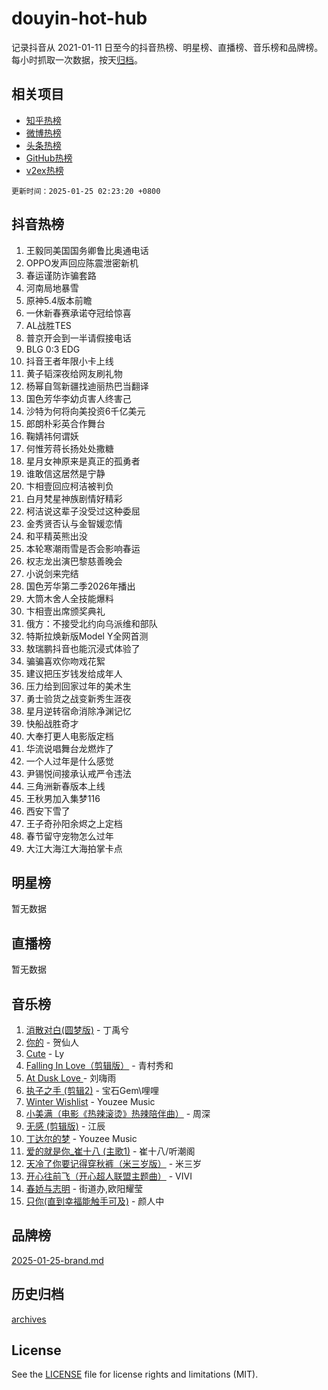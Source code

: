 # douyin-hot-hub

记录抖音从 2021-01-11 日至今的抖音热榜、明星榜、直播榜、音乐榜和品牌榜。每小时抓取一次数据，按天[归档](archives)。

## 相关项目

- [知乎热榜](https://github.com/lonnyzhang423/zhihu-hot-hub)
- [微博热榜](https://github.com/lonnyzhang423/weibo-hot-hub)
- [头条热榜](https://github.com/lonnyzhang423/toutiao-hot-hub)
- [GitHub热榜](https://github.com/lonnyzhang423/github-hot-hub)
- [v2ex热榜](https://github.com/lonnyzhang423/v2ex-hot-hub)


`更新时间：2025-01-25 02:23:20 +0800`

## 抖音热榜

1. 王毅同美国国务卿鲁比奥通电话
1. OPPO发声回应陈震泄密新机
1. 春运谨防诈骗套路
1. 河南局地暴雪
1. 原神5.4版本前瞻
1. 一休新春赛承诺夺冠给惊喜
1. AL战胜TES
1. 普京开会到一半请假接电话
1. BLG 0:3 EDG
1. 抖音王者年限小卡上线
1. 黄子韬深夜给网友刷礼物
1. 杨幂自驾新疆找迪丽热巴当翻译
1. 国色芳华李幼贞害人终害己
1. 沙特为何将向美投资6千亿美元
1. 郎朗朴彩英合作舞台
1. 鞠婧祎何谓妖
1. 何惟芳蒋长扬处处撒糖
1. 星月女神原来是真正的孤勇者
1. 谁敢信这居然是宁静
1. 卞相壹回应柯洁被判负
1. 白月梵星神族剧情好精彩
1. 柯洁说这辈子没受过这种委屈
1. 金秀贤否认与金智媛恋情
1. 和平精英熊出没
1. 本轮寒潮雨雪是否会影响春运
1. 权志龙出演巴黎慈善晚会
1. 小说剑来完结
1. 国色芳华第二季2026年播出
1. 大筒木舍人全技能爆料
1. 卞相壹出席颁奖典礼
1. 俄方：不接受北约向乌派维和部队
1. 特斯拉焕新版Model Y全网首测
1. 敖瑞鹏抖音也能沉浸式体验了
1. 骗骗喜欢你吻戏花絮
1. 建议把压岁钱发给成年人
1. 压力给到回家过年的美术生
1. 勇士验货之战变新秀生涯夜
1. 星月逆转宿命消除净渊记忆
1. 快船战胜奇才
1. 大奉打更人电影版定档
1. 华流说唱舞台龙燃炸了
1. 一个人过年是什么感觉
1. 尹锡悦间接承认戒严令违法
1. 三角洲新春版本上线
1. 王秋男加入集梦116
1. 西安下雪了
1. 王子奇孙阳余烬之上定档
1. 春节留守宠物怎么过年
1. 大江大海江大海拍掌卡点

## 明星榜

暂无数据

## 直播榜

暂无数据

## 音乐榜

1. [消散对白(圆梦版)](https://sf5-hl-cdn-tos.douyinstatic.com/obj/tos-cn-ve-2774/og4jB5I5IizzoZVAAAzWgBMAsMDWoArfwBOiFs) - 丁禹兮
1. [你的](https://sf5-hl-cdn-tos.douyinstatic.com/obj/tos-cn-ve-2774/oYuIeKf42jB7sEV6B2upMdpYAgfrQWj0FeRegh) - 贺仙人
1. [Cute](https://sf5-hl-cdn-tos.douyinstatic.com/obj/tos-cn-ve-2774/o4IbIzHWKAAB4wsS5qMBRiiAlEBGTpQRNfFvuo) - Ly
1. [Falling In Love（剪辑版）](https://sf5-hl-cdn-tos.douyinstatic.com/obj/tos-cn-ve-2774/o8ajpA8zzgBPahbBIO8AcKGBLJezFCRd1wfP9f) - 青村秀和
1. [ At Dusk  Love ](https://sf5-hl-cdn-tos.douyinstatic.com/obj/tos-cn-ve-2774/o8CrpCf5CaYgI4ZrtQgMQAFEfuGqNnRSDQAPBc) - 刘嗨雨
1. [执子之手 (剪辑2)](https://sf5-hl-cdn-tos.douyinstatic.com/obj/tos-cn-ve-2774/oUoZLQjCc31XzqsBnBQUNgeKtYPBcgbFDwtfcu) - 宝石Gem\哩哩
1. [Winter Wishlist](https://sf5-hl-cdn-tos.douyinstatic.com/obj/tos-cn-ve-2774/oIIgUOeamCFCVAzxN6MFRLIBlLGpUqQxeeHrLE) - Youzee Music
1. [小美满（电影《热辣滚烫》热辣陪伴曲）](https://sf5-hl-cdn-tos.douyinstatic.com/obj/tos-cn-ve-2774/o0GAn2lSgfZIDUgtevCGDQYnFg4CwnrBaxbTZL) - 周深
1. [无感 (剪辑版)](https://sf5-hl-cdn-tos.douyinstatic.com/obj/tos-cn-ve-2774/o0eIsUzJBDlQaQFC5OFlgbMEZC1TFYBftOBn6p) - 江辰
1. [丁达尔的梦](https://sf5-hl-cdn-tos.douyinstatic.com/obj/tos-cn-ve-2774/oMU3WirUZBVQkAC9ccG5P2IQirziZM2RTInUY) - Youzee Music
1. [爱的就是你_崔十八 (主歌1)](https://sf5-hl-cdn-tos.douyinstatic.com/obj/tos-cn-ve-2774/oI5BO5DhFZ6UTcNCnZaOCBLtZ7WIMQGfgnXf5E) - 崔十八/听潮阁
1. [天冷了你要记得穿秋裤（米三岁版）](https://sf5-hl-cdn-tos.douyinstatic.com/obj/tos-cn-ve-2774/oQlIwVIDWiZ6BQilAorS7MA0AgCkQDvcZAdm1) - 米三岁
1. [开心往前飞（开心超人联盟主题曲）](https://sf5-hl-cdn-tos.douyinstatic.com/obj/tos-cn-ve-2774/9d8fb7c82cf1421fb93a9fe925275e0a) - VIVI
1. [春娇与志明](https://sf5-hl-cdn-tos.douyinstatic.com/obj/tos-cn-ve-2774/e530d8fceb7044b39707d7f9ff54add1) - 街道办,欧阳耀莹
1. [只你(直到幸福能触手可及)](https://sf5-hl-cdn-tos.douyinstatic.com/obj/tos-cn-ve-2774/o0lBkRDzFTeaVSUz3ZZSCBVtZ5DIMQGfgmEAuE) - 颜人中

## 品牌榜

[2025-01-25-brand.md](archives/2025-01-25-brand.md)

## 历史归档

[archives](archives)

## License

See the [LICENSE](LICENSE) file for license rights and limitations (MIT).
